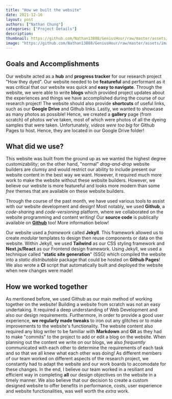 ```yaml
---
title: "How we built the website"
date: 2021-12-16
layout: post
authors: ["Nathan Chung"]
categories: ["Project Details"]
description: 
thumbnail: https://github.com/Nathan13888/GeniusHour/raw/master/assets/images/vscode.png"
image: "https://github.com/Nathan13888/GeniusHour/raw/master/assets/images/vscode.png"
---
```


## Goals and Accomplishments

Our website acted as a **hub** and **progress tracker** for our research project "How they dyed". Our website needed to be **featureful** and performant as it was critical that our website was quick and **easy to navigate**. Through the website, we were able to write **blogs** which provided project updates about the experiences and things we have accomplished during the course of our research project! The website should also provide **shortcuts** of useful links, such as our **Google Drive** and Github links. Lastly, we wanted to showcase as many photos as possible! Hence, we created a **gallery** page (from scratch) of photos we've taken, most of which were photos of all the dyeing samples that were taken. Unfortunately, _videos were too big_ for Github Pages to host. Hence, they are located in our Google Drive folder!

## What did we use?

This website was built from the ground up as we wanted the highest degree customizability; on the other hand, "normal" *drag-and-drop* website builders are clumsy and would restrict our ability to include present our website content in the best way we want. However, it required much more work to make the website without these website builders. However, we believe our website is more featureful and looks more modern than some *free* themes that are available on these website builders.

Through the course of the past month, we have used various tools to assist with our website development and design! Most notably, we used **Github**, a *code-sharing* and *code-versioning* platform, where we collaborated on the website programming and content writing! Our **source code** is publically available on [**Github**](https://github.com/Nathan13888/GeniusHour) too! More information below!

Our website used a *framework* called **Jekyll**. This framework allowed us to create *modular* templates to design then reuse components or data on the website. Within Jekyll, we used **Tailwind** as our CSS styling framework and **Next.js/React** as our Frontend design framework. Using Jekyll, we used a technique called "**static site generation**" (SSG) which compiled the website into a *static distributable* package that could be hosted on **Github Pages**! We also wrote a **CI** script that automatically built and deployed the website when new changes were made!

## How we worked together

As mentioned before, we used Github as our main method of working together on the website! Building a website from scratch was not an easy undertaking. It required a deep understanding of Web Development and also our design requirements. Furthermore, in order to provide a good user experience, **we regularly made tweaks** to iron out any glitches or to make improvements to the website's functionality. The website content also required any blog writer to be familiar with **Markdown** and **Git** as they had to make "commits" to the project to add or edit a blog on the website. When planning out the content we write on our blogs, we also *frequently* communicated with each other to determine the requirements of each task and so that we all knew what each other was doing! As different members of our team worked on different aspects of the research project, we constantly had to adapt the website and our work boards to accomodate for these changes. In the end, I believe our team worked in a resiliant and efficient way in completing **all** our design objectives on the website in a timely manner. We also believe that our decision to create a custom designed website to offer benefits in performance, costs, user experience and website functionalities, was well worth the *extra* work.
